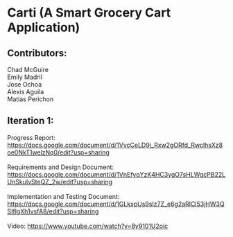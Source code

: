 # Carti (A Smart Grocery Cart Application)

## Contributors:  
Chad McGuire<br>
Emily Madril<br> 
Jose Ochoa<br> 
Alexis Aguila<br> 
Matias Perichon<br>  

## Iteration 1:

Progress Report: https://docs.google.com/document/d/1VvcCeLD9j_Rxw2gORfd_RwclhsXz8oe0NkT1welzNq0/edit?usp=sharing<br>  
Requirements and Design Document: https://docs.google.com/document/d/1VnEfyqYzK4HC3ygO7sHLWgcPB22LUnSkuIvSteQZ_2w/edit?usp=sharing<br>  
Implementation and Testing Document: https://docs.google.com/document/d/1GLkxpUs9sIz7Z_e6g2aRICl53jHW3QSIflgXh1vsfA8/edit?usp=sharing<br>  
Video: https://www.youtube.com/watch?v=8y9101U2oic<br>




